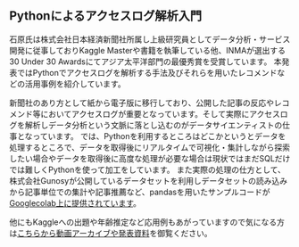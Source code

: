 Pythonによるアクセスログ解析入門
---

石原氏は株式会社日本経済新聞社所属し上級研究員としてデータ分析・サービス開発に従事しておりKaggle Masterや書籍を執筆している他、INMAが選出する30 Under 30 Awardsにてアジア太平洋部門の最優秀賞を受賞しています。
本発表ではPythonでアクセスログを解析する手法及びそれらを用いたレコメンドなどの活用事例を紹介しています。

新聞社のあり方として紙から電子版に移行しており、公開した記事の反応やレコメンド等においてアクセスログが重要となっています。そして実際にアクセスログを解析しデータ分析という文脈に落とし込むのがデータサイエンティストの仕事となっています。
では、Pythonを利用するところはどこかというとデータを処理するところで、データを取得後にリアルタイムで可視化・集計しながら探索したい場合やデータを取得後に高度な処理が必要な場合は現状ではまだSQLだけでは難しくPythonを使って加工をしています。
また実際の処理の仕方として、株式会社Gunosyが公開しているデータセットを利用しデータセットの読み込みから記事単位での集計や記事推薦など、pandasを用いたサンプルコードが[Googlecolab上に提供されています](https://colab.research.google.com/drive/1r4GcXWvM-j-dlfT0XF-O-Y5DiyAM-gGq?usp=sharing)。

他にもKaggleへの出題や年齢推定など応用例もあがっていますので気になる方は[こちらから動画アーカイブや発表資料](https://2021.pycon.jp/time-table/?id=269506)を御覧ください。
